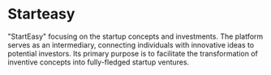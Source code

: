 # Starteasy

"StartEasy" focusing on the startup concepts and investments. The platform serves as an intermediary, connecting individuals with innovative ideas to potential investors. Its primary purpose is to facilitate the transformation of inventive concepts into fully-fledged startup ventures.
